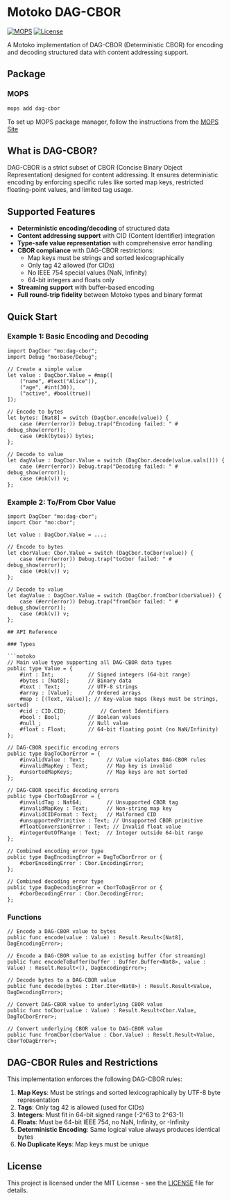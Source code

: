 # Motoko DAG-CBOR

[![MOPS](https://img.shields.io/badge/MOPS-dag--cbor-blue)](https://mops.one/dag-cbor)
[![License](https://img.shields.io/badge/license-MIT-blue.svg)](https://github.com/yourusername/motoko_dag_cbor/blob/main/LICENSE)

A Motoko implementation of DAG-CBOR (Deterministic CBOR) for encoding and decoding structured data with content addressing support.

## Package

### MOPS

```bash
mops add dag-cbor
```

To set up MOPS package manager, follow the instructions from the [MOPS Site](https://mops.one)

## What is DAG-CBOR?

DAG-CBOR is a strict subset of CBOR (Concise Binary Object Representation) designed for content addressing. It ensures deterministic encoding by enforcing specific rules like sorted map keys, restricted floating-point values, and limited tag usage.

## Supported Features

- **Deterministic encoding/decoding** of structured data
- **Content addressing support** with CID (Content Identifier) integration
- **Type-safe value representation** with comprehensive error handling
- **CBOR compliance** with DAG-CBOR restrictions:
  - Map keys must be strings and sorted lexicographically
  - Only tag 42 allowed (for CIDs)
  - No IEEE 754 special values (NaN, Infinity)
  - 64-bit integers and floats only
- **Streaming support** with buffer-based encoding
- **Full round-trip fidelity** between Motoko types and binary format

## Quick Start

### Example 1: Basic Encoding and Decoding

```motoko
import DagCbor "mo:dag-cbor";
import Debug "mo:base/Debug";

// Create a simple value
let value : DagCbor.Value = #map([
    ("name", #text("Alice")),
    ("age", #int(30)),
    ("active", #bool(true))
]);

// Encode to bytes
let bytes: [Nat8] = switch (DagCbor.encode(value)) {
    case (#err(error)) Debug.trap("Encoding failed: " # debug_show(error));
    case (#ok(bytes)) bytes;
};

// Decode to value
let dagValue : DagCbor.Value = switch (DagCbor.decode(value.vals())) {
    case (#err(error)) Debug.trap("Decoding failed: " # debug_show(error));
    case (#ok(v)) v;
};
```

### Example 2: To/From Cbor Value

````motoko
import DagCbor "mo:dag-cbor";
import Cbor "mo:cbor";

let value : DagCbor.Value = ...;

// Encode to bytes
let cborValue: Cbor.Value = switch (DagCbor.toCbor(value)) {
    case (#err(error)) Debug.trap("toCbor failed: " # debug_show(error));
    case (#ok(v)) v;
};

// Decode to value
let dagValue : DagCbor.Value = switch (DagCbor.fromCbor(cborValue)) {
    case (#err(error)) Debug.trap("fromCbor failed: " # debug_show(error));
    case (#ok(v)) v;
};

## API Reference

### Types

```motoko
// Main value type supporting all DAG-CBOR data types
public type Value = {
    #int : Int;           // Signed integers (64-bit range)
    #bytes : [Nat8];      // Binary data
    #text : Text;         // UTF-8 strings
    #array : [Value];     // Ordered arrays
    #map : [(Text, Value)]; // Key-value maps (keys must be strings, sorted)
    #cid : CID.CID;           // Content Identifiers
    #bool : Bool;         // Boolean values
    #null_;               // Null value
    #float : Float;       // 64-bit floating point (no NaN/Infinity)
};

// DAG-CBOR specific encoding errors
public type DagToCborError = {
    #invalidValue : Text;       // Value violates DAG-CBOR rules
    #invalidMapKey : Text;      // Map key is invalid
    #unsortedMapKeys;           // Map keys are not sorted
};

// DAG-CBOR specific decoding errors
public type CborToDagError = {
    #invalidTag : Nat64;        // Unsupported CBOR tag
    #invalidMapKey : Text;      // Non-string map key
    #invalidCIDFormat : Text;   // Malformed CID
    #unsupportedPrimitive : Text; // Unsupported CBOR primitive
    #floatConversionError : Text; // Invalid float value
    #integerOutOfRange : Text;  // Integer outside 64-bit range
};

// Combined encoding error type
public type DagEncodingError = DagToCborError or {
    #cborEncodingError : Cbor.EncodingError;
};

// Combined decoding error type
public type DagDecodingError = CborToDagError or {
    #cborDecodingError : Cbor.DecodingError;
};
````

### Functions

```motoko
// Encode a DAG-CBOR value to bytes
public func encode(value : Value) : Result.Result<[Nat8], DagEncodingError>;

// Encode a DAG-CBOR value to an existing buffer (for streaming)
public func encodeToBuffer(buffer : Buffer.Buffer<Nat8>, value : Value) : Result.Result<(), DagEncodingError>;

// Decode bytes to a DAG-CBOR value
public func decode(bytes : Iter.Iter<Nat8>) : Result.Result<Value, DagDecodingError>;

// Convert DAG-CBOR value to underlying CBOR value
public func toCbor(value : Value) : Result.Result<Cbor.Value, DagToCborError>;

// Convert underlying CBOR value to DAG-CBOR value
public func fromCbor(cborValue : Cbor.Value) : Result.Result<Value, CborToDagError>;
```

## DAG-CBOR Rules and Restrictions

This implementation enforces the following DAG-CBOR rules:

1. **Map Keys**: Must be strings and sorted lexicographically by UTF-8 byte representation
2. **Tags**: Only tag 42 is allowed (used for CIDs)
3. **Integers**: Must fit in 64-bit signed range (-2^63 to 2^63-1)
4. **Floats**: Must be 64-bit IEEE 754, no NaN, Infinity, or -Infinity
5. **Deterministic Encoding**: Same logical value always produces identical bytes
6. **No Duplicate Keys**: Map keys must be unique

## License

This project is licensed under the MIT License - see the [LICENSE](LICENSE) file for details.
